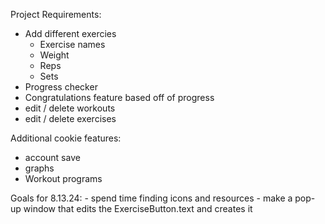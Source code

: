 Project Requirements:
- Add different exercies
    * Exercise names
    * Weight
    * Reps
    * Sets
- Progress checker
- Congratulations feature based off of progress
- edit / delete workouts
- edit / delete exercises

Additional cookie features:
- account save
- graphs
- Workout programs

Goals for 8.13.24:
    - spend time finding icons and resources
    - make a pop-up window that edits the ExerciseButton.text and creates it
    